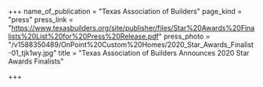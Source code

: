 +++
name_of_publication = "Texas Association of Builders"
page_kind = "press"
press_link = "https://www.texasbuilders.org/site/publisher/files/Star%20Awards%20Finalists%20List%20for%20Press%20Release.pdf"
press_photo = "/v1588350489/OnPoint%20Custom%20Homes/2020_Star_Awards_Finalist-01_tjk1wy.jpg"
title = "Texas Association of Builders Announces 2020 Star Awards Finalists"

+++
